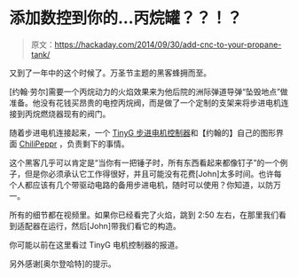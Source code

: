 # 添加数控到你的…丙烷罐？？！？

> 原文：<https://hackaday.com/2014/09/30/add-cnc-to-your-propane-tank/>

又到了一年中的这个时候了。万圣节主题的黑客蜂拥而至。

[约翰·劳尔]需要一个丙烷动力的火焰效果来为他后院的洲际弹道导弹“坠毁地点”做准备。他没有花钱买昂贵的电控丙烷阀，而是做了一个定制的支架来将步进电机连接到丙烷燃烧器现有的阀门。

随着步进电机连接起来，一个 [TinyG 步进电机控制器](http://www.synthetos.com/project/tinyg/)和【约翰的】自己的图形界面 [ChiliPeppr](http://chilipeppr.com/tinyg) ，负责剩下的事情。

这个黑客几乎可以肯定是“当你有一把锤子时，所有东西看起来都像钉子”的一个例子，但是你必须承认它工作得很好，并且可能没有花费[John]太多时间。也许每个人都应该有几个带驱动电路的备用步进电机，随时可以使用？你知道，以防万一。

所有的细节都在视频里。如果你已经看完了火焰，跳到 2:50 左右，在那里我们看到适配器在运行，然后[John]带我们看它的构造。

你可能以前在这里看过 TinyG 电机控制器的报道。

另外感谢[奥尔登哈特]的提示。